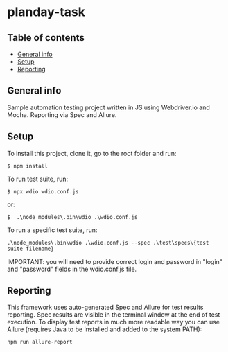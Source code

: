 # planday-task

## Table of contents
* [General info](#general-info)
* [Setup](#setup)
* [Reporting](#reporting)

## General info
Sample automation testing project written in JS using Webdriver.io and Mocha.
Reporting via Spec and Allure.
	
## Setup
To install this project, clone it, go to the root folder and run:

```
$ npm install
```

To run test suite, run:
```
$ npx wdio wdio.conf.js
```
or:
```
$  .\node_modules\.bin\wdio .\wdio.conf.js
```
To run a specific test suite, run:
```
.\node_modules\.bin\wdio .\wdio.conf.js --spec .\test\specs\{test suite filename}
```

IMPORTANT: you will need to provide correct login and password in "login" and "password" fields in the wdio.conf.js file.

## Reporting
This framework uses auto-generated Spec and Allure for test results reporting.
Spec results are visible in the terminal window at the end of test execution.
To display test reports in much more readable way you can use Allure (requires Java to be installed and added to the system PATH):
```
npm run allure-report
```
